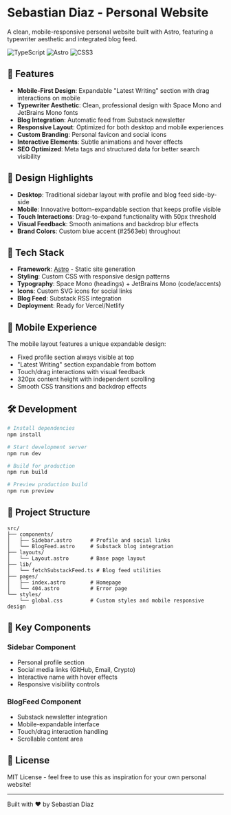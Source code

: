 # Sebastian Diaz - Personal Website

A clean, mobile-responsive personal website built with Astro, featuring a typewriter aesthetic and integrated blog feed.

![TypeScript](https://img.shields.io/badge/TypeScript-007ACC?style=for-the-badge&logo=typescript&logoColor=white)
![Astro](https://img.shields.io/badge/Astro-BC52EE?style=for-the-badge&logo=astro&logoColor=white)
![CSS3](https://img.shields.io/badge/CSS3-1572B6?style=for-the-badge&logo=css3&logoColor=white)

## 🌟 Features

- **Mobile-First Design**: Expandable "Latest Writing" section with drag interactions on mobile
- **Typewriter Aesthetic**: Clean, professional design with Space Mono and JetBrains Mono fonts
- **Blog Integration**: Automatic feed from Substack newsletter
- **Responsive Layout**: Optimized for both desktop and mobile experiences
- **Custom Branding**: Personal favicon and social icons
- **Interactive Elements**: Subtle animations and hover effects
- **SEO Optimized**: Meta tags and structured data for better search visibility

## 🎨 Design Highlights

- **Desktop**: Traditional sidebar layout with profile and blog feed side-by-side
- **Mobile**: Innovative bottom-expandable section that keeps profile visible
- **Touch Interactions**: Drag-to-expand functionality with 50px threshold
- **Visual Feedback**: Smooth animations and backdrop blur effects
- **Brand Colors**: Custom blue accent (#2563eb) throughout

## 🚀 Tech Stack

- **Framework**: [Astro](https://astro.build/) - Static site generation
- **Styling**: Custom CSS with responsive design patterns
- **Typography**: Space Mono (headings) + JetBrains Mono (code/accents)
- **Icons**: Custom SVG icons for social links
- **Blog Feed**: Substack RSS integration
- **Deployment**: Ready for Vercel/Netlify

## 📱 Mobile Experience

The mobile layout features a unique expandable design:
- Fixed profile section always visible at top
- "Latest Writing" section expandable from bottom
- Touch/drag interactions with visual feedback
- 320px content height with independent scrolling
- Smooth CSS transitions and backdrop effects

## 🛠️ Development

```bash
# Install dependencies
npm install

# Start development server
npm run dev

# Build for production
npm run build

# Preview production build
npm run preview
```

## 📁 Project Structure

```
src/
├── components/
│   ├── Sidebar.astro      # Profile and social links
│   └── BlogFeed.astro     # Substack blog integration
├── layouts/
│   └── Layout.astro       # Base page layout
├── lib/
│   └── fetchSubstackFeed.ts # Blog feed utilities
├── pages/
│   ├── index.astro        # Homepage
│   └── 404.astro          # Error page
└── styles/
    └── global.css         # Custom styles and mobile responsive design
```

## 🎯 Key Components

### Sidebar Component
- Personal profile section
- Social media links (GitHub, Email, Crypto)
- Interactive name with hover effects
- Responsive visibility controls

### BlogFeed Component  
- Substack newsletter integration
- Mobile-expandable interface
- Touch/drag interaction handling
- Scrollable content area

## 📄 License

MIT License - feel free to use this as inspiration for your own personal website!

---

Built with ❤️ by Sebastian Diaz

